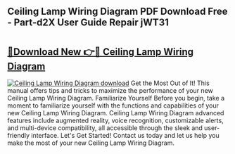 ## Ceiling Lamp Wiring Diagram PDF Download Free - Part-d2X User Guide Repair jWT31

# <h2><a href="http://dfkb829.blite.top/?on=Ceiling+Lamp+Wiring+Diagram">🔗Download New 👉🔴 Ceiling Lamp Wiring Diagram</a></h2>

[![Ceiling Lamp Wiring Diagram download](https://i.imgur.com/lujVjoI.png)](http://dfkb829.blite.top/?on=Ceiling+Lamp+Wiring+Diagram)
Get the Most Out of It! This manual offers tips and tricks to maximize the performance of your new Ceiling Lamp Wiring Diagram. Familiarize Yourself Before you begin, take a moment to familiarize yourself with the functions and capabilities of your new Ceiling Lamp Wiring Diagram. Ceiling Lamp Wiring Diagram advanced features include augmented reality, voice recognition, customizable alerts, and multi-device compatibility, all accessible through the sleek and user-friendly interface. Let's Get Started! Contact us today and let us help you make the most of your new Ceiling Lamp Wiring Diagram.
